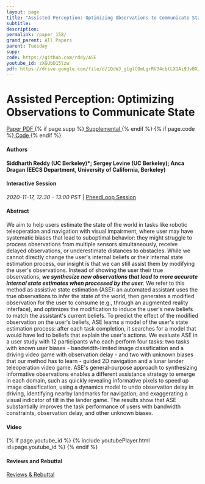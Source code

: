 ```yaml
---
layout: page
title: "Assisted Perception: Optimizing Observations to Communicate State"
subtitle: 
description:
permalink: /paper_158/
grand_parent: All Papers
parent: Tuesday
supp: 
code: https://github.com/rddy/ASE
youtube_id: zXGUbD15lzw
pdf: https://drive.google.com/file/d/1QcWJ_gLglCOmLgrRV34cbtLX1Ai9JvBX/view
---
```


# Assisted Perception: Optimizing Observations to Communicate State

<a href="https://drive.google.com/file/d/1QcWJ_gLglCOmLgrRV34cbtLX1Ai9JvBX/view" target="_blank" rel="noopener noreferrer" class="btn btn-blue"><i class="fa fa-file-text-o" aria-hidden="true"></i> Paper PDF </a> {% if page.supp %}<a href="" target="_blank" rel="noopener noreferrer" class="btn btn-green"><i class="fa fa-file-text-o" aria-hidden="true"></i> Supplemental </a>{% endif %} {% if page.code %}<a href="https://github.com/rddy/ASE" target="_blank" rel="noopener noreferrer" class="btn"><i class="fa fa-github" aria-hidden="true"></i> Code </a>{% endif %} 

#### Authors
**Siddharth Reddy (UC Berkeley)*; Sergey Levine (UC Berkeley); Anca Dragan (EECS Department, University of California, Berkeley)**

#### Interactive Session
<em>2020-11-17, 12:30 - 13:00 PST </em> | <a href="https://pheedloop.com/corl2020/virtual/?page=sessions&section=SESF7LWATWTG3OXLS" target="_blank" rel="noopener noreferrer"> PheedLoop Session <i class="fa fa-external-link" aria-hidden="true"></i> </a> 

#### Abstract
We aim to help users estimate the state of the world in tasks like robotic teleoperation and navigation with visual impairment, where user may have systematic biases that lead to suboptimal behavior: they might struggle to process observations from multiple sensors simultaneously, receive delayed observations, or underestimate distances to obstacles. While we cannot directly change the user's internal beliefs or their internal state estimation process, our insight is that we can still assist them by modifying the user's observations. Instead of showing the user their true observations, ***we synthesize new observations that lead to more accurate internal state estimates when processed by the user***. We refer to this method as assistive state estimation (ASE): an automated assistant uses the true observations to infer the state of the world, then generates a modified observation for the user to consume (e.g., through an augmented reality interface), and optimizes the modification to induce the user's new beliefs to match the assistant's current beliefs. To predict the effect of the modified observation on the user's beliefs, ASE learns a model of the user's state estimation process: after each task completion, it searches for a model that would have led to beliefs that explain the user's actions. We evaluate ASE in a user study with 12 participants who each perform four tasks: two tasks with known user biases - bandwidth-limited image classification and a driving video game with observation delay - and two with unknown biases that our method has to learn - guided 2D navigation and a lunar lander teleoperation video game. ASE's general-purpose approach to synthesizing informative observations enables a different assistance strategy to emerge in each domain, such as quickly revealing informative pixels to speed up image classification, using a dynamics model to undo observation delay in driving, identifying nearby landmarks for navigation, and exaggerating a visual indicator of tilt in the lander game. The results show that ASE substantially improves the task performance of users with bandwidth constraints, observation delay, and other unknown biases.

#### Video
{% if page.youtube_id %}
{% include youtubePlayer.html id=page.youtube_id %}
{% endif %}

#### Reviews and Rebuttal
<a href="https://drive.google.com/file/d/1iJT13YJykzlQlFrj6vTXQb9weHjRuOD8/view" target="_blank" rel="noopener noreferrer" class="btn btn-purple"><i class="fa fa-pencil-square-o" aria-hidden="true"></i> Reviews & Rebuttal </a>

